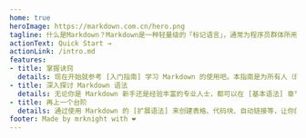 ```yaml
---
home: true
heroImage: https://markdown.com.cn/hero.png
tagline: 什么是Markdown？Markdown是一种轻量级的「标记语言」，通常为程序员群体所用，目前它已是全球最大的技术分享网站 GitHub 和技术问答网站 StackOverFlow 的御用书写格式。
actionText: Quick Start →
actionLink: /intro.md
features:
- title: 掌握诀窍
  details: 现在开始就参考 [入门指南] 学习 Markdown 的使用吧。本指南是为所有人（即便是新手）编写的。
- title: 深入探讨 Markdown 语法
  details: 无论你是 Markdown 新手还是经验丰富的专业人士，都可以在 [基本语法] 章节找到有关 Markdown 格式的所有答案。
- title: 再上一个台阶
  details: 通过使用 Markdown 的 [扩展语法] 来创建表格、代码块、自动链接等，让你的 Markdown 文档更加出色。
footer: Made by mrknight with ❤️
---
```

